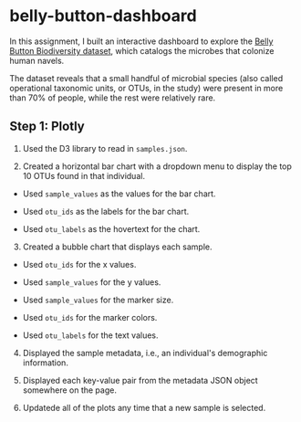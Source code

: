 # belly-button-dashboard

In this assignment, I built an interactive dashboard to explore the [Belly Button Biodiversity dataset](http://robdunnlab.com/projects/belly-button-biodiversity/), which catalogs the microbes that colonize human navels.

The dataset reveals that a small handful of microbial species (also called operational taxonomic units, or OTUs, in the study) were present in more than 70% of people, while the rest were relatively rare.

## Step 1: Plotly

1. Used the D3 library to read in `samples.json`.

2. Created a horizontal bar chart with a dropdown menu to display the top 10 OTUs found in that individual.

* Used `sample_values` as the values for the bar chart.

* Used `otu_ids` as the labels for the bar chart.

* Used `otu_labels` as the hovertext for the chart.

3. Created a bubble chart that displays each sample.

* Used `otu_ids` for the x values.

* Used `sample_values` for the y values.

* Used `sample_values` for the marker size.

* Used `otu_ids` for the marker colors.

* Used `otu_labels` for the text values.

4. Displayed the sample metadata, i.e., an individual's demographic information.

5. Displayed each key-value pair from the metadata JSON object somewhere on the page.

6. Updatede all of the plots any time that a new sample is selected.
